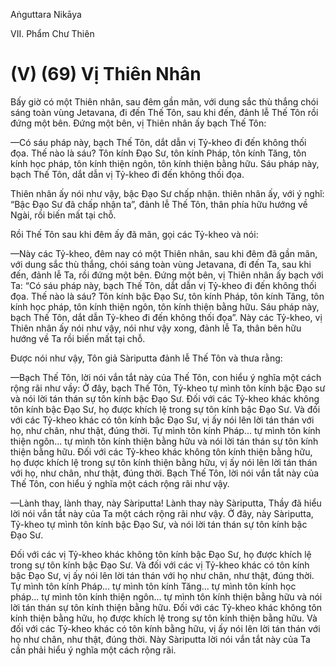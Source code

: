 Aṅguttara Nikāya

VII. Phẩm Chư Thiên

# (V) (69) Vị Thiên Nhân

Bấy giờ có một Thiên nhân, sau đêm gần mãn, với dung sắc thù thắng chói sáng toàn vùng Jetavana, đi đến Thế Tôn, sau khi đến, đảnh lễ Thế Tôn rồi đứng một bên. Ðứng một bên, vị Thiên nhân ấy bạch Thế Tôn:

—Có sáu pháp này, bạch Thế Tôn, dắt dẫn vị Tỷ-kheo đi đến không thối đọa. Thế nào là sáu? Tôn kính Ðạo Sư, tôn kính Pháp, tôn kính Tăng, tôn kính học pháp, tôn kính thiện ngôn, tôn kính thiện bằng hữu. Sáu pháp này, bạch Thế Tôn, dắt dẫn vị Tỷ-kheo đi đến không thối đọa.

Thiên nhân ấy nói như vậy, bậc Ðạo Sư chấp nhận. thiên nhân ấy, với ý nghĩ: “Bậc Ðạo Sư đã chấp nhận ta”, đảnh lễ Thế Tôn, thân phía hữu hướng về Ngài, rồi biến mất tại chỗ.

Rồi Thế Tôn sau khi đêm ấy đã mãn, gọi các Tỷ-kheo và nói:

—Này các Tỷ-kheo, đêm nay có một Thiên nhân, sau khi đêm đã gần mãn, với dung sắc thù thắng, chói sáng toàn vùng Jetavana, đi đến Ta, sau khi đến, đảnh lễ Ta, rồi đứng một bên. Ðứng một bên, vị Thiên nhân ấy bạch với Ta: “Có sáu pháp này, bạch Thế Tôn, dắt dẫn vị Tỷ-kheo đi đến không thối đọa. Thế nào là sáu? Tôn kính bậc Ðạo Sư, tôn kính Pháp, tôn kính Tăng, tôn kính học pháp, tôn kính thiện ngôn, tôn kính thiện bằng hữu. Sáu pháp này, bạch Thế Tôn, dắt dẫn Tỷ-kheo đi đến không thối đọa”. Này các Tỷ-kheo, vị Thiên nhân ấy nói như vậy, nói như vậy xong, đảnh lễ Ta, thân bên hữu hướng về Ta rồi biến mất tại chỗ.

Ðược nói như vậy, Tôn giả Sàriputta đảnh lễ Thế Tôn và thưa rằng:

—Bạch Thế Tôn, lời nói vắn tắt này của Thế Tôn, con hiểu ý nghĩa một cách rộng rãi như vầy: Ở đây, bạch Thế Tôn, Tỷ-kheo tự mình tôn kính bậc Ðạo sư và nói lời tán thán sự tôn kính bậc Ðạo Sư. Ðối với các Tỷ-kheo khác không tôn kính bậc Ðạo Sư, họ được khích lệ trong sự tôn kính bậc Ðạo Sư. Và đối với các Tỷ-kheo khác có tôn kính bậc Ðạo Sư, vị ấy nói lên lời tán thán với họ, như chân, như thật, đúng thời. Tự mình tôn kính Pháp... tự mình tôn kính thiện ngôn... tự mình tôn kính thiện bằng hữu và nói lời tán thán sự tôn kính thiện bằng hữu. Ðối với các Tỷ-kheo khác không tôn kính thiện bằng hữu, họ được khích lệ trong sự tôn kính thiện bằng hữu, vị ấy nói lên lời tán thán với họ, như chân, như thật, đúng thời. Bạch Thế Tôn, lời nói vắn tắt này của Thế Tôn, con hiểu ý nghĩa một cách rộng rãi như vậy.

—Lành thay, lành thay, này Sàriputta! Lành thay này Sàriputta, Thầy đã hiểu lời nói vắn tắt này của Ta một cách rộng rãi như vậy. Ở đây, này Sàriputta, Tỷ-kheo tự mình tôn kính bậc Ðạo Sư, và nói lời tán thán sự tôn kính bậc Ðạo Sư.

Ðối với các vị Tỷ-kheo khác không tôn kính bậc Ðạo Sư, họ được khích lệ trong sự tôn kính bậc Ðạo Sư. Và đối với các vị Tỷ-kheo khác có tôn kính bậc Ðạo Sư, vị ấy nói lên lời tán thán với họ như chân, như thật, đúng thời. Tự mình tôn kính Pháp... tự mình tôn kính Tăng... tự mình tôn kính học pháp... tự mình tôn kính thiện ngôn... tự mình tôn kính thiện bằng hữu và nói lời tán thán sự tôn kính thiện bằng hữu. Ðối với các Tỷ-kheo khác không tôn kính thiện bằng hữu, họ được khích lệ trong sự tôn kính thiện bằng hữu. Và đối với các Tỷ-kheo khác có tôn kính bằng hữu, vị ấy nói lên lời tán thán với họ như chân, như thật, đúng thời. Này Sàriputta lời nói vắn tắt này của Ta cần phải hiểu ý nghĩa một cách rộng rãi.


